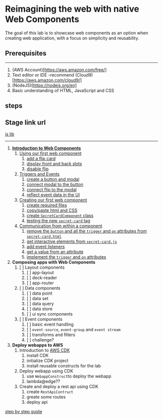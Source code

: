 # Reimagining the web with native Web Components

The goal of this lab is to showcase web components as an option when creating web application, with a focus on simplicity and reusability. 


## Prerequisites
---
1. (AWS Account)[https://aws.amazon.com/free/]
2. Text editor or IDE -recommend (Cloud9)[https://aws.amazon.com/cloud9/]
3. (NodeJS)[https://nodejs.org/en]
4. Basic understanding of HTML, JavaScript and CSS


## steps

## Stage link url
[js lib](https://d1hhjlyh3vlkqr.cloudfront.net/main.js)



---

1. [**Introduction to Web Components**](./step-by-step.md#chapter-1-intro-to-web-components)
    1. [Using our first web component](./step-by-step.md#section-1-using-our-firsts-components)
        1. [add a flip card](./step-by-step.md#activity-1-add-a-flip-card)
        2. [display front and back slots](./step-by-step.md#activity-2-display-front-and-back-slots)
        3. [disable flip](./step-by-step.md#activity-3-disable-flip)
    2. [Triggers and Events](./step-by-step.md#section-2-triggers-and-events)
        1. [create a button and modal](./step-by-step.md#activity-1-create-a-button-and-a-modal)
        2. [connect modal to the button](./step-by-step.md#activity-2-connect-modal-to-button)
        3. [connect flip to the modal](./step-by-step.md#activity-3-connect-flip-to-modal)
        4. [reflect event data in the UI](step-by-step.md#activity-4-reflect-event-data-in-ui)
    3. [Creating our first web component](step-by-step.md#section-3-creating-our-first-web-component)
        1. [create required files](./step-by-step.md#activity-1-create-required-files)
        2. [copy/paste html and CSS](./step-by-step.md#activity-2-copy-paste-html-and-css)
        3. [create `SecretCardComponent` class](./step-by-step.md#activity-3-create-secretcardcomponent-class)
        4. [testing the new `secret-card` tag](./step-by-step.md#activity-4-testing-the-new-secret-card-tag)
    4. [Communication from within a component](./step-by-step.md#section-4-communication-from-within-a-component)
        1. [remove the `button` and all the `trigger` and `on` attributes from `secret-card.html`](./step-by-step.md#activity-1-remove-the-button-ui-data-sync-and-all-the-trigger-and-on-attributes-from-secret-cardhtml)
        2. [get interactive elements from `secret-card.js`](./step-by-step.md#activity-2get-interactive-elements-from-secret-cardjs)
        3. [add event listeners](./step-by-step.md#activity-3-add-event-listeners)
        4. [get a value from an attribute](step-by-step.md#activity-4-get-a-value-from-an-attribute)
        5. [implement the `trigger` and `on` attributes](./step-by-step.md#activity-5-implement-the-trigger-and-on-attributes)
    <!-- 1. Let's share our component -->
2. **Composing apps with Web Components**
    1. [ ] Layout components
        1. [ ] app-layout
        2. [ ] deck-reader
        3. [ ] app-router
    2. [ ] Data components
        1. [ ] data point
        2. [ ] data set
        3. [ ] data query
        4. [ ] data store
        5. [ ] ui sync components
    3. [ ] Event components
        1. [ ] basic event handling
        2. [ ] `event-source`, `event-group` and `event stream`
        3. [ ] transforms and filters
        4. [ ] challenge?
3. **Deploy webapps to AWS**
    1. Introduction to [AWS CDK](https://aws.amazon.com/cdk/)
        1. install CDK
        2. initialize CDK project
        3. install reusable constructs for the lab
    2. Deploy webapp using CDK
        1. use `WebappConstruct`to deploy the webapp
        2. lambda@edge??
    3. Create and deploy a rest api using CDK
        1. create `RestApiContruct`
        2. greate some routes
        3. deploy api













[step by step guide](./step-by-step.md#chapter-1-intro-to-web-components)